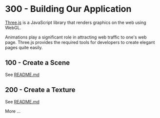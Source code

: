 # 300 - Building Our Application

[Three.js](https://www.educative.io/answers/what-is-threejs) is a JavaScript library that renders graphics on the web using WebGL.

Animations play a significant role in attracting web traffic to one's web page. Three.js provides the required tools for developers to create elegant pages quite easily.

## 100 - Create a Scene

See [README.md](./100/README.md) 

## 200 - Create a Texture

See [README.md](./200/README.md)

More ...